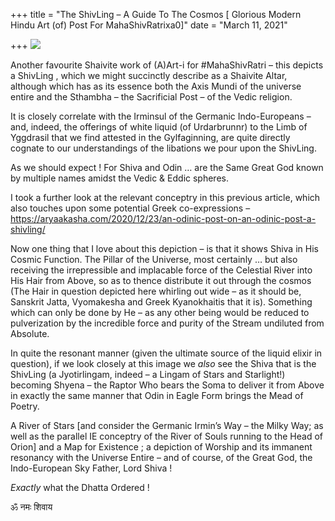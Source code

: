 +++
title = "The ShivLing – A Guide To The Cosmos [ Glorious Modern Hindu Art (of) Post For MahaShivRatrixa0]"
date = "March 11, 2021"

+++
![](https://aryaakasha.files.wordpress.com/2021/03/16939420_10158304628020574_7979424010441902978_n.jpg?w=562)

Another favourite Shaivite work of (A)Art-i for #MahaShivRatri – this
depicts a ShivLing , which we might succinctly describe as a Shaivite
Altar, although which has as its essence both the Axis Mundi of the
universe entire and the Sthambha – the Sacrificial Post – of the Vedic
religion.

It is closely correlate with the Irminsul of the Germanic Indo-Europeans
– and, indeed, the offerings of white liquid (of Urdarbrunnr) to the
Limb of Yggdrasil that we find attested in the Gylfaginning, are quite
directly cognate to our understandings of the libations we pour upon the
ShivLing.

As we should expect ! For Shiva and Odin … are the Same Great God known
by multiple names amidst the Vedic & Eddic spheres.

I took a further look at the relevant conceptry in this previous
article, which also touches upon some potential Greek co-expressions –
<https://aryaakasha.com/2020/12/23/an-odinic-post-on-an-odinic-post-a-shivling/>

Now one thing that I love about this depiction – is that it shows Shiva
in His Cosmic Function. The Pillar of the Universe, most certainly … but
also receiving the irrepressible and implacable force of the Celestial
River into His Hair from Above, so as to thence distribute it out
through the cosmos (The Hair in question depicted here whirling out wide
– as it should be, Sanskrit Jatta, Vyomakesha and Greek Kyanokhaitis
that it is). Something which can only be done by He – as any other being
would be reduced to pulverization by the incredible force and purity of
the Stream undiluted from Absolute.

In quite the resonant manner (given the ultimate source of the liquid
elixir in question), if we look closely at this image we *also* see the
Shiva that is the ShivLing (a Jyotirlingam, indeed – a Lingam of Stars
and Starlight!) becoming Shyena – the Raptor Who bears the Soma to
deliver it from Above in exactly the same manner that Odin in Eagle Form
brings the Mead of Poetry.

A River of Stars \[and consider the Germanic Irmin’s Way – the Milky
Way; as well as the parallel IE conceptry of the River of Souls running
to the Head of Orion\] and a Map for Existence ; a depiction of Worship
and its immanent resonancy with the Universe Entire – and of course, of
the Great God, the Indo-European Sky Father, Lord Shiva !

*Exactly* what the Dhatta Ordered !

ॐ नमः शिवाय
